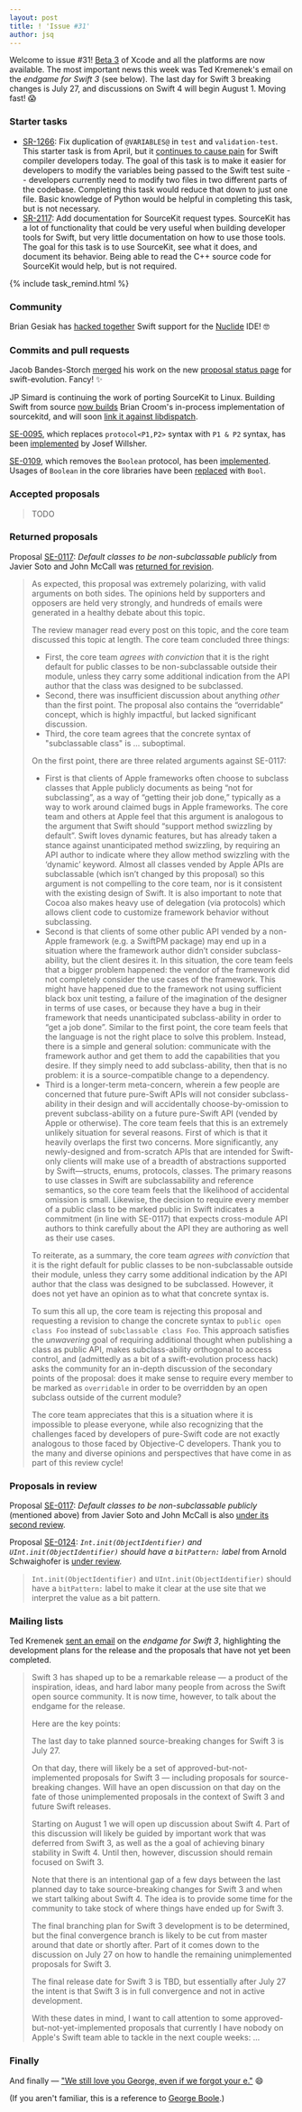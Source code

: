 ```yaml
---
layout: post
title: ! 'Issue #31'
author: jsq
---
```


Welcome to issue #31! [Beta 3](https://developer.apple.com/news/?id=07182016a) of Xcode and all the platforms are now available. The most important news this week was Ted Kremenek's email on the *endgame for Swift 3* (see below). The last day for Swift 3 breaking changes is July 27, and discussions on Swift 4 will begin August 1. Moving fast! 😱

<!--excerpt-->

### Starter tasks

- [SR-1266](https://bugs.swift.org/browse/SR-1266): Fix duplication of `@VARIABLES@` in `test` and `validation-test`. This starter task is from April, but it [continues to cause pain](https://github.com/apple/swift/pull/3577#issuecomment-233464806) for Swift compiler developers today. The goal of this task is to make it easier for developers to modify the variables being passed to the Swift test suite -- developers currently need to modify two files in two different parts of the codebase. Completing this task would reduce that down to just one file. Basic knowledge of Python would be helpful in completing this task, but is not necessary.
- [SR-2117](https://bugs.swift.org/browse/SR-2117): Add documentation for SourceKit request types. SourceKit has a lot of functionality that could be very useful when building developer tools for Swift, but very little documentation on how to use those tools. The goal for this task is to use SourceKit, see what it does, and document its behavior. Being able to read the C++ source code for SourceKit would help, but is not required.

{% include task_remind.html %}

### Community

Brian Gesiak has [hacked together](http://modocache.io/nuclide-swift-ide) Swift support for the [Nuclide](https://nuclide.io) IDE! 🤓

### Commits and pull requests

Jacob Bandes-Storch [merged](https://github.com/apple/swift-evolution/pull/433) his work on the new [proposal status page](http://apple.github.io/swift-evolution/) for swift-evolution. Fancy! ✨

JP Simard is continuing the work of porting SourceKit to Linux. Building Swift from source [now builds](https://github.com/apple/swift/pull/3595) Brian Croom's in-process implementation of sourcekitd, and will soon [link it against libdispatch](https://github.com/apple/swift/pull/3594).

[SE-0095](https://github.com/apple/swift-evolution/blob/master/proposals/0095-any-as-existential.md), which replaces `protocol<P1,P2>` syntax with `P1 & P2` syntax, has been [implemented](https://github.com/apple/swift/commit/a6dad0091bbb099b1c44d691204b5861e3332a1d) by Josef Willsher.

[SE-0109](https://github.com/apple/swift-evolution/blob/37ca495862e07ea7cc13c72b934a85501710bf78/proposals/0109-remove-boolean.md), which removes the `Boolean` protocol, has been [implemented](https://github.com/apple/swift/pull/3567). Usages of `Boolean` in the core libraries have been [replaced](https://github.com/apple/swift-corelibs-xctest/commit/544608dbf891326f254bb8d048267aa29247742c)  with `Bool`.

### Accepted proposals

> TODO

### Returned proposals

Proposal [SE-0117](https://github.com/apple/swift-evolution/blob/master/proposals/0117-non-public-subclassable-by-default.md): *Default classes to be non-subclassable publicly* from Javier Soto and John McCall was [returned for revision](https://lists.swift.org/pipermail/swift-evolution-announce/2016-July/000234.html).

> As expected, this proposal was extremely polarizing, with valid arguments on both sides.  The opinions held by supporters and opposers are held very strongly, and hundreds of emails were generated in a healthy debate about this topic.
>
> The review manager read every post on this topic, and the core team discussed this topic at length.  The core team concluded three things:
>
> - First, the core team *agrees with conviction* that it is the right default for public classes to be non-subclassable outside their module, unless they carry some additional indication from the API author that the class was designed to be subclassed.
> - Second, there was insufficient discussion about anything *other* than the first point.  The proposal also contains the “overridable” concept, which is highly impactful, but lacked significant discussion.
> - Third, the core team agrees that the concrete syntax of "subclassable class" is ... suboptimal.
>
> On the first point, there are three related arguments against SE-0117:
>
> - First is that clients of Apple frameworks often choose to subclass classes that Apple publicly documents as being “not for subclassing”, as a way of “getting their job done,” typically as a way to work around claimed bugs in Apple frameworks.  The core team and others at Apple feel that this argument is analogous to the argument that Swift should “support method swizzling by default”.  Swift loves dynamic features, but has already taken a stance against unanticipated method swizzling, by requiring an API author to indicate where they allow method swizzling with the ‘dynamic’ keyword.  Almost all classes vended by Apple APIs are subclassable (which isn’t changed by this proposal) so this argument is not compelling to the core team, nor is it consistent with the existing design of Swift.  It is also important to note that Cocoa also makes heavy use of delegation (via protocols) which allows client code to customize framework behavior without subclassing.
> - Second is that clients of some other public API vended by a non-Apple framework (e.g. a SwiftPM package) may end up in a situation where the framework author didn’t consider subclass-ability, but the client desires it.  In this situation, the core team feels that a bigger problem happened: the vendor of the framework did not completely consider the use cases of the framework.  This might have happened due to the framework not using sufficient black box unit testing, a failure of the imagination of the designer in terms of use cases, or because they have a bug in their framework that needs unanticipated subclass-ability in order to “get a job done”.  Similar to the first point, the core team feels that the language is not the right place to solve this problem.  Instead, there is a simple and general solution: communicate with the framework author and get them to add the capabilities that you desire.  If they simply need to add subclass-ability, then that is no problem: it is a source-compatible change to a dependency.
> - Third is a longer-term meta-concern, wherein a few people are concerned that future pure-Swift APIs will not consider subclass-ability in their design and will accidentally choose-by-omission to prevent subclass-ability on a future pure-Swift API (vended by Apple or otherwise).  The core team feels that this is an extremely unlikely situation for several reasons.  First of which is that it heavily overlaps the first two concerns.  More significantly, any newly-designed and from-scratch APIs that are intended for Swift-only clients will make use of a breadth of abstractions supported by Swift—structs, enums, protocols, classes.  The primary reasons to use classes in Swift are subclassability and reference semantics, so the core team feels that the likelihood of accidental omission is small.  Likewise, the decision to require every member of a public class to be marked public in Swift indicates a commitment (in line with SE-0117) that expects cross-module API authors to think carefully about the API they are authoring as well as their use cases.
>
> To reiterate, as a summary, the core team *agrees with conviction* that it is the right default for public classes to be non-subclassable outside their module, unless they carry some additional indication by the API author that the class was designed to be subclassed.  However, it does not yet have an opinion as to what that concrete syntax is.
>
> To sum this all up, the core team is rejecting this proposal and requesting a revision to change the concrete syntax to `public open class Foo` instead of `subclassable class Foo`.  This approach satisfies the *unwavering* goal of requiring additional thought when publishing a class as public API, makes subclass-ability orthogonal to access control, and (admittedly as a bit of a swift-evolution process hack) asks the community for an in-depth discussion of the secondary points of the proposal: does it make sense to require every member to be marked as `overridable` in order to be overridden by an open subclass outside of the current module?
>
> The core team appreciates that this is a situation where it is impossible to please everyone, while also recognizing that the challenges faced by developers of pure-Swift code are not exactly analogous to those faced by Objective-C developers.  Thank you to the many and diverse opinions and perspectives that have come in as part of this review cycle!

### Proposals in review

Proposal [SE-0117](https://github.com/apple/swift-evolution/blob/master/proposals/0117-non-public-subclassable-by-default.md): *Default classes to be non-subclassable publicly* (mentioned above) from Javier Soto and John McCall is also [under its second review](https://lists.swift.org/pipermail/swift-evolution-announce/2016-July/000236.html).

Proposal [SE-0124](https://github.com/apple/swift-evolution/blob/master/proposals/0124-bitpattern-label-for-int-initializer-objectidentfier.md): *`Int.init(ObjectIdentifier)` and `UInt.init(ObjectIdentifier)` should have a `bitPattern:` label* from Arnold Schwaighofer is [under review](https://lists.swift.org/pipermail/swift-evolution-announce/2016-July/000237.html).

> `Int.init(ObjectIdentifier)` and `UInt.init(ObjectIdentifier)` should have a `bitPattern:` label to make it clear at the use site that we interpret the value as a bit pattern.

### Mailing lists

Ted Kremenek [sent an email](https://lists.swift.org/pipermail/swift-evolution-announce/2016-July/000235.html) on the *endgame for Swift 3*, highlighting the development plans for the release and the proposals that have not yet been completed.

> Swift 3 has shaped up to be a remarkable release — a product of the inspiration, ideas, and hard labor many people from across the Swift open source community. It is now time, however, to talk about the endgame for the release.
>
> Here are the key points:
>
> The last day to take planned source-breaking changes for Swift 3 is July 27.
>
> On that day, there will likely be a set of approved-but-not-implemented proposals for Swift 3 &mdash; including proposals for source-breaking changes. Will have an open discussion on that day on the fate of those unimplemented proposals in the context of Swift 3 and future Swift releases.
>
> Starting on August 1 we will open up discussion about Swift 4. Part of this discussion will likely be guided by important work that was deferred from Swift 3, as well as the a goal of achieving binary stability in Swift 4. Until then, however, discussion should remain focused on Swift 3.
>
> Note that there is an intentional gap of a few days between the last planned day to take source-breaking changes for Swift 3 and when we start talking about Swift 4. The idea is to provide some time for the community to take stock of where things have ended up for Swift 3.
>
> The final branching plan for Swift 3 development is to be determined, but the final convergence branch is likely to be cut from master around that date or shortly after. Part of it comes down to the discussion on July 27 on how to handle the remaining unimplemented proposals for Swift 3.
>
> The final release date for Swift 3 is TBD, but essentially after July 27 the intent is that Swift 3 is in full convergence and not in active development.
>
> With these dates in mind, I want to call attention to some approved-but-not-yet-implemented proposals that currently I have nobody on Apple's Swift team able to tackle in the next couple weeks: ...

### Finally

And finally &mdash; ["We still love you George, even if we forgot your e."](https://github.com/apple/swift/commit/af30ae32226813ec14c2bef80cb090d3e6c586fb) 😄

(If you aren't familiar, this is a reference to [George Boole](https://en.wikipedia.org/wiki/George_Boole).)
